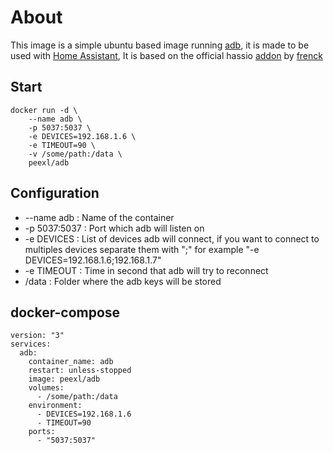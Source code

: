 # About
This image is a simple ubuntu based image running [adb](https://developer.android.com/studio/command-line/adb), it is made to be used with [Home Assistant](https://www.home-assistant.io/), It is based on the official hassio [addon](https://github.com/hassio-addons/addon-adb) by [frenck](https://github.com/frenck)

## Start

```shell
docker run -d \
    --name adb \
    -p 5037:5037 \               
    -e DEVICES=192.168.1.6 \
    -e TIMEOUT=90 \ 
    -v /some/path:/data \  
    peexl/adb
```

## Configuration

- --name adb : Name of the container
- -p 5037:5037 : Port which adb will listen on
- -e DEVICES : List of devices adb will connect, if you want to connect to multiples devices separate them with ";" for example "-e DEVICES=192.168.1.6;192.168.1.7"
- -e TIMEOUT : Time in second that adb will try to reconnect 
- /data : Folder where the adb keys will be stored

## docker-compose

```shell
version: "3"
services:
  adb:
    container_name: adb
    restart: unless-stopped
    image: peexl/adb
    volumes:
      - /some/path:/data
    environment:
      - DEVICES=192.168.1.6
      - TIMEOUT=90
    ports:
      - "5037:5037"

```
